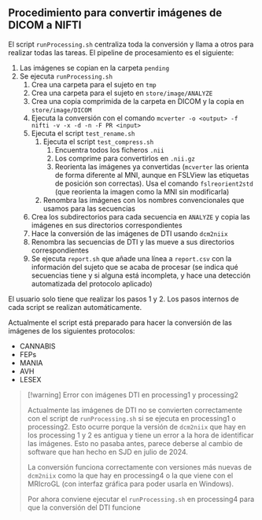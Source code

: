 ## Procedimiento para convertir imágenes de DICOM a NIFTI

El script `runProcessing.sh` centraliza toda la conversión y llama a otros para realizar todas las tareas. El pipeline de procesamiento es el siguiente:

1. Las imágenes se copian en la carpeta `pending`
2. Se ejecuta `runProcessing.sh`
	1. Crea una carpeta para el sujeto en `tmp`
	2. Crea una carpeta para el sujeto en `store/image/ANALYZE`
	3. Crea una copia comprimida de la carpeta en DICOM y la copia en `store/image/DICOM`
	4. Ejecuta la conversión con el comando `mcverter -o <output> -f nifti -v -x -d -n -F PR <input>`
	5. Ejecuta el script `test_rename.sh`
		1. Ejecuta el script `test_compress.sh`
			1. Encuentra todos los ficheros `.nii`
			2. Los comprime para convertirlos en `.nii.gz`
			3. Reorienta las imágenes ya convertidas (`mcverter` las orienta de forma diferente al MNI, aunque en FSLView las etiquetas de posición son correctas). Usa el comando `fslreorient2std` (que reorienta la imagen como la MNI sin modificarla) 
		2. Renombra las imágenes con los nombres convencionales que usamos para las secuencias
	6. Crea los subdirectorios para cada secuencia en `ANALYZE` y copia las imágenes en sus directorios correspondientes
	7. Hace la conversión de las imágenes de DTI usando `dcm2niix` 
	8. Renombra las secuencias de DTI y las mueve a sus directorios correspondientes
	9. Se ejecuta `report.sh` que añade una línea a `report.csv` con la información del sujeto que se acaba de procesar (se indica qué secuencias tiene y si alguna está incompleta, y hace una detección automatizada del protocolo aplicado)



El usuario solo tiene que realizar los pasos 1 y 2. Los pasos internos de cada script se realizan automáticamente.

Actualmente el script está preparado para hacer la conversión de las imágenes de los siguientes protocolos:
- CANNABIS
- FEPs
- MANIA
- AVH
- LESEX

>[!warning] Error con imágenes DTI en processing1 y processing2
>
>Actualmente las imágenes de DTI no se convierten correctamente con el script de `runProcessing.sh` si se ejecuta en processing1 o processing2. Esto ocurre porque la versión de `dcm2niix` que hay en los processing 1 y 2 es antigua y tiene un error a la hora de identificar las imágenes. Esto no pasaba antes, parece deberse al cambio de software que han hecho en SJD en julio de 2024.
>
>La conversión funciona correctamente con versiones más nuevas de `dcm2niix` como la que hay en processing4 o la que viene con el MRIcroGL (con interfaz gráfica para poder usarla en Windows).
>
>Por ahora conviene ejecutar el `runProcessing.sh` en processing4 para que la conversión del DTI funcione
>

